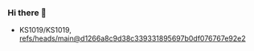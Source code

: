 ### Hi there 👋

<!-- START gadpp --> 
- KS1019/KS1019, [refs/heads/main@d1266a8c9d38c339331895697b0df076767e92e2](https://github.com/KS1019/KS1019/commit/d1266a8c9d38c339331895697b0df076767e92e2)

<!--

Here are some ideas to get you started:

- 🔭 I’m currently working on ...
- 🌱 I’m currently learning ...
- 👯 I’m looking to collaborate on ...
- 🤔 I’m looking for help with ...
- 💬 Ask me about ...
- 📫 How to reach me: ...
- 😄 Pronouns: ...
- ⚡ Fun fact: ...
-->
